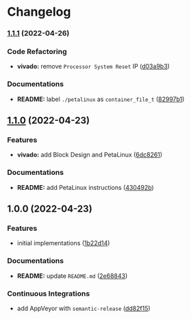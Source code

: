 # Changelog

### [1.1.1](https://github.com/extra2000/vivado-ledblink/compare/v1.1.0...v1.1.1) (2022-04-26)


### Code Refactoring

* **vivado:** remove `Processor System Reset` IP ([d03a9b3](https://github.com/extra2000/vivado-ledblink/commit/d03a9b3ffa65d9deae249b7d3bceb3f4e7f22b86))


### Documentations

* **README:** label `./petalinux` as `container_file_t` ([82997b1](https://github.com/extra2000/vivado-ledblink/commit/82997b159bd62a731041c88e1e8d263cdd776da7))

## [1.1.0](https://github.com/extra2000/vivado-ledblink/compare/v1.0.0...v1.1.0) (2022-04-23)


### Features

* **vivado:** add Block Design and PetaLinux ([6dc8261](https://github.com/extra2000/vivado-ledblink/commit/6dc82611a62e8a367fac58b23ac2c0f438ca5897))


### Documentations

* **README:** add PetaLinux instructions ([430492b](https://github.com/extra2000/vivado-ledblink/commit/430492bbb914cff61195406abf68a8b13ac91e1d))

## 1.0.0 (2022-04-23)


### Features

* initial implementations ([1b22d14](https://github.com/extra2000/vivado-ledblink/commit/1b22d147853b4ecf7d6550b0b86c30540c454b79))


### Documentations

* **README:** update `README.md` ([2e68843](https://github.com/extra2000/vivado-ledblink/commit/2e68843ffcd70b3d7d10419113bc0ba52e5c6bec))


### Continuous Integrations

* add AppVeyor with `semantic-release` ([dd82f15](https://github.com/extra2000/vivado-ledblink/commit/dd82f15449cfcf567695cab5578f744c1b350ca7))
